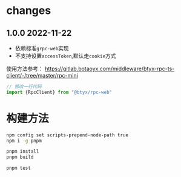 
# changes 


## 1.0.0 2022-11-22

* 依赖标准`grpc-web`实现
* 不支持设置`accessToken`,默认走`cookie`方式

使用方法参考： 
https://gitlab.botaoyx.com/middleware/btyx-rpc-ts-client/-/tree/master/rpc-mini

```ts
// 修改一行代码
import {RpcClient} from "@btyx/rpc-web"

```

# 构建方法

```bash
npm config set scripts-prepend-node-path true
npm i -g pnpm 

pnpm install 
pnpm build

pnpm test
```


